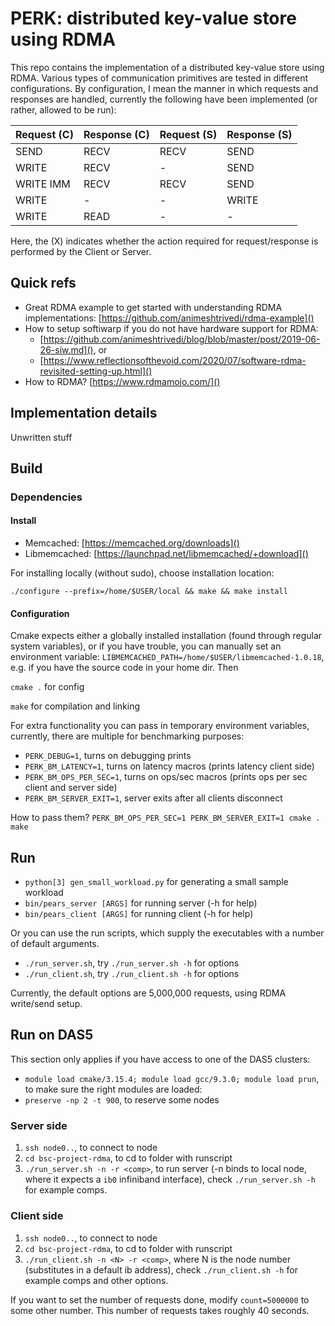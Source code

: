 # PERK: distributed key-value store using RDMA
This repo contains the implementation of a distributed key-value store using RDMA.
Various types of communication primitives are tested in different configurations. 
By configuration, I mean the manner in which requests and responses are handled, currently the following have been implemented (or rather, allowed to be run):

| Request \(C\) | Response \(C\) | Request \(S\) | Response \(S\) |
|-------------|------------|--------------|--------------|
| SEND      | RECV | RECV    | SEND  |
| WRITE     | RECV | -    | SEND  |
| WRITE IMM | RECV | RECV | SEND  |
| WRITE     | -    | -    | WRITE |
| WRITE     | READ | -    | -  |

Here, the \(X\) indicates whether the action required for request/response is performed by the Client or Server.

## Quick refs
- Great RDMA example to get started with understanding RDMA implementations: [https://github.com/animeshtrivedi/rdma-example]()
- How to setup softiwarp if you do not have hardware support for RDMA:
	- [https://github.com/animeshtrivedi/blog/blob/master/post/2019-06-26-siw.md](), or
	- [https://www.reflectionsofthevoid.com/2020/07/software-rdma-revisited-setting-up.html]()
- How to RDMA? [https://www.rdmamojo.com/]()

## Implementation details
Unwritten stuff

## Build
### Dependencies
#### Install
- Memcached: [https://memcached.org/downloads]()
- Libmemcached: [https://launchpad.net/libmemcached/+download]()

For installing locally (without sudo), choose installation location:

`./configure --prefix=/home/$USER/local && make && make install`

#### Configuration
Cmake expects either a globally installed installation (found through regular system variables), or if you have trouble, you can manually set an environment variable: `LIBMEMCACHED_PATH=/home/$USER/libmemcached-1.0.18`, e.g. if you have the source code in your home dir. Then

`cmake .` for config

`make` for compilation and linking

For extra functionality you can pass in temporary environment variables, currently, there are multiple for benchmarking purposes:
- `PERK_DEBUG=1`, turns on debugging prints
- `PERK_BM_LATENCY=1`, turns on latency macros (prints latency client side)
- `PERK_BM_OPS_PER_SEC=1`, turns on ops/sec macros (prints ops per sec client and server side)
- `PERK_BM_SERVER_EXIT=1`, server exits after all clients disconnect

How to pass them?
`PERK_BM_OPS_PER_SEC=1 PERK_BM_SERVER_EXIT=1 cmake .
make`


## Run
- `python[3] gen_small_workload.py` for generating a small sample workload
- `bin/pears_server [ARGS]` for running server (-h for help)
- `bin/pears_client [ARGS]` for running client (-h for help)

Or you can use the run scripts, which supply the executables with a number of default arguments.
- `./run_server.sh`, try `./run_server.sh -h` for options
- `./run_client.sh`, try `./run_client.sh -h` for options

Currently, the default options are 5,000,000 requests, using RDMA write/send setup.

## Run on DAS5
This section only applies if you have access to one of the DAS5 clusters:
- `module load cmake/3.15.4; module load gcc/9.3.0; module load prun`, to make sure the right modules are loaded:
- `preserve -np 2 -t 900`, to reserve some nodes

### Server side
1. `ssh node0..`, to connect to node
2. `cd bsc-project-rdma`, to cd to folder with runscript
3. `./run_server.sh -n -r <comp>`, to run server (-n binds to local node, where it expects a `ib0` infiniband interface), check `./run_server.sh -h` for example comps.

### Client side
1. `ssh node0..`, to connect to node
2. `cd bsc-project-rdma`, to cd to folder with runscript
3. `./run_client.sh -n <N> -r <comp>`, where N is the node number (substitutes in a default ib address), check `./run_client.sh -h` for example comps and other options.

If you want to set the number of requests done, modify `count=5000000` to some other number.
This number of requests takes roughly 40 seconds.
